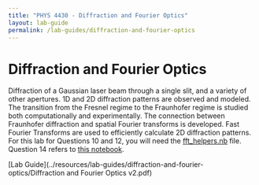 ```yaml
---
title: "PHYS 4430 - Diffraction and Fourier Optics"
layout: lab-guide
permalink: /lab-guides/diffraction-and-fourier-optics
---
```


# Diffraction and Fourier Optics

Diffraction of a Gaussian laser beam through a single slit, and a variety of other apertures. 1D and 2D diffraction patterns are observed and modeled. The transition from the Fresnel regime to the Fraunhofer regime is studied both computationally and experimentally. The connection between Fraunhofer diffraction and spatial Fourier transforms is developed. Fast Fourier Transforms are used to efficiently calculate 2D diffraction patterns. For this lab for Questions 10 and 12, you will need the [fft_helpers.nb](../resources/lab-guides/diffraction-and-fourier-optics/fft_helpers.nb) file. Question 14 refers to [this notebook](../resources/lab-guides/diffraction-and-fourier-optics/Diffraction_patterns_using_2D_FFT_Example.nb).

[Lab Guide](../resources/lab-guides/diffraction-and-fourier-optics/Diffraction and Fourier Optics v2.pdf)

